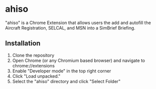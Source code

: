 # ahiso

"ahiso" is a Chrome Extension that allows users the add and autofill the Aircraft Registration, SELCAL, and MSN into a SimBrief Briefing.

## Installation

1. Clone the repository
2. Open Chrome (or any Chromium based browser) and navigate to chrome://extensions
3. Enable "Developer mode" in the top right corner
4. Click "Load unpacked."
5. Select the "ahiso" directory and click "Select Folder"
